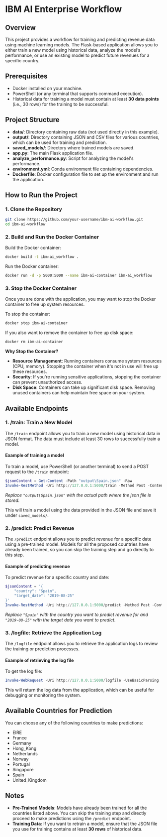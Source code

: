 # IBM AI Enterprise Workflow

## Overview

This project provides a workflow for training and predicting revenue data using machine learning models. The Flask-based application allows you to either train a new model using historical data, analyze the model’s performance, or use an existing model to predict future revenues for a specific country.

## Prerequisites

- Docker installed on your machine.
- PowerShell (or any terminal that supports command execution).
- Historical data for training a model must contain at least **30 data points** (i.e., 30 rows) for the training to be successful.

## Project Structure

- **data/**: Directory containing raw data (not used directly in this example).
- **output/**: Directory containing JSON and CSV files for various countries, which can be used for training and prediction.
- **saved_models/**: Directory where trained models are saved.
- **app.py**: The main Flask application file.
- **analyze_performance.py**: Script for analyzing the model's performance.
- **environment.yml**: Conda environment file containing dependencies.
- **Dockerfile**: Docker configuration file to set up the environment and run the application.

## How to Run the Project

### 1. Clone the Repository

```bash
git clone https://github.com/your-username/ibm-ai-workflow.git
cd ibm-ai-workflow
```

### 2. Build and Run the Docker Container

Build the Docker container:

```bash
docker build -t ibm-ai_workflow .
```

Run the Docker container:

```bash
docker run -d -p 5000:5000 --name ibm-ai-container ibm-ai_workflow
```

### 3. Stop the Docker Container

Once you are done with the application, you may want to stop the Docker container to free up system resources.

To stop the container:

```bash
docker stop ibm-ai-container
```

If you also want to remove the container to free up disk space:

```bash
docker rm ibm-ai-container
```

**Why Stop the Container?**

- **Resource Management**: Running containers consume system resources (CPU, memory). Stopping the container when it's not in use will free up these resources.
- **Security**: If you're running sensitive applications, stopping the container can prevent unauthorized access.
- **Disk Space**: Containers can take up significant disk space. Removing unused containers can help maintain free space on your system.

## Available Endpoints

### 1. **/train**: Train a New Model

The `/train` endpoint allows you to train a new model using historical data in JSON format. The data must include at least 30 rows to successfully train a model.

#### Example of training a model

To train a model, use PowerShell (or another terminal) to send a POST request to the `/train` endpoint:

```powershell
$jsonContent = Get-Content -Path "output\Spain.json" -Raw
Invoke-RestMethod -Uri http://127.0.0.1:5000/train -Method Post -ContentType "application/json" -Body $jsonContent
```

<i>Replace `"output\Spain.json"` with the actual path where the json file is stored.</i>

This will train a model using the data provided in the JSON file and save it under `saved_models/`.

### 2. **/predict**: Predict Revenue

The `/predict` endpoint allows you to predict revenue for a specific date using a pre-trained model. Models for all the proposed countries have already been trained, so you can skip the training step and go directly to this step.

#### Example of predicting revenue

To predict revenue for a specific country and date:

```powershell
$jsonContent = '{
    "country": "Spain",
    "target_date": "2019-08-25"
}'
Invoke-RestMethod -Uri http://127.0.0.1:5000/predict -Method Post -ContentType "application/json" -Body $jsonContent
```

<i>Replace `"Spain"` with the country you want to predict revenue for and `"2019-08-25"` with the target date you want to predict.</i>

### 3. **/logfile**: Retrieve the Application Log

The `/logfile` endpoint allows you to retrieve the application logs to review the training or prediction processes.

#### Example of retrieving the log file

To get the log file:

```powershell
Invoke-WebRequest -Uri http://127.0.0.1:5000/logfile -UseBasicParsing | Select-Object -ExpandProperty Content
```

This will return the log data from the application, which can be useful for debugging or monitoring the system.

## Available Countries for Prediction

You can choose any of the following countries to make predictions:

- EIRE
- France
- Germany
- Hong_Kong
- Netherlands
- Norway
- Portugal
- Singapore
- Spain
- United_Kingdom

## Notes

- **Pre-Trained Models**: Models have already been trained for all the countries listed above. You can skip the training step and directly proceed to make predictions using the `/predict` endpoint.
- **Training Data**: If you want to retrain a model, ensure that the JSON file you use for training contains at least **30 rows** of historical data.